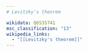 ```yaml
---
# Levitzky's theorem

wikidata: Q6535741
msc_classification: "13"
wikipedia_links:
  - "[[Levitzky's theorem]]"
---
```

